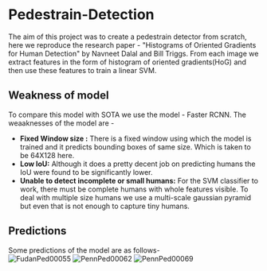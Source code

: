 # Pedestrain-Detection
The aim of this project was to create a pedestrain detector from scratch, here we reproduce the research paper - "Histograms of Oriented Gradients for Human Detection" by Navneet Dalal and Bill Triggs. From each image we extract features in the form of histogram of oriented gradients(HoG) and then use these features to train a linear SVM.

## Weakness of model
To compare this model with SOTA we use the model - Faster RCNN. The weaaknesses of the model are -
- **Fixed Window size :** There is a fixed window using which the model is trained and it predicts bounding boxes of same size. Which is taken to be 64X128 here.
- **Low IoU:** Although it does a pretty decent job on predicting humans the IoU were found to be significantly lower.
- **Unable to detect incomplete or small humans:** For the SVM classifier to work, there must be complete humans with whole features visible. To deal with multiple size humans we use a multi-scale gaussian pyramid but even that is not enough to capture tiny humans.

## Predictions
Some predictions of the model are as follows- <br />
![FudanPed00055](https://user-images.githubusercontent.com/12653667/144895787-2ca92e3c-bf1c-4692-aa12-59b8c8956f0f.png) ![PennPed00062](https://user-images.githubusercontent.com/12653667/144895817-5ab630b6-a56e-444f-b20f-1cc049e5a6c5.png) ![PennPed00069](https://user-images.githubusercontent.com/12653667/144895905-6bfec0f6-15f4-4c3c-add8-a1d5d30c0b6e.png)
